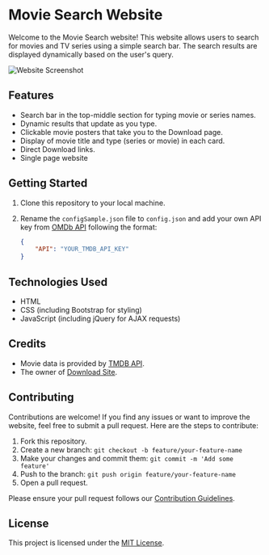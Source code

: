 # Movie Search Website

Welcome to the Movie Search website! This website allows users to search for movies and TV series using a simple search bar. The search results are displayed dynamically based on the user's query.

![Website Screenshot](https://github.com/dhimanparas20/mstMovieHouse/blob/main/screenshot.png)

## Features

- Search bar in the top-middle section for typing movie or series names.
- Dynamic results that update as you type.
- Clickable movie posters that take you to the Download page.
- Display of movie title and type (series or movie) in each card.
- Direct Download links.
- Single page website

## Getting Started

1. Clone this repository to your local machine.
2. Rename the `configSample.json` file to `config.json` and add your own API key from [OMDb API](http://www.omdbapi.com/) following the format:

   ```json
   {
       "API": "YOUR_TMDB_API_KEY"
   }
   ```

## Technologies Used

- HTML
- CSS (including Bootstrap for styling)
- JavaScript (including jQuery for AJAX requests)

## Credits

- Movie data is provided by [TMDB API](https://www.themoviedb.org/).
- The owner of [Download Site](https://t.me/HashHackers).

## Contributing

Contributions are welcome! If you find any issues or want to improve the website, feel free to submit a pull request. Here are the steps to contribute:

1. Fork this repository.
2. Create a new branch: `git checkout -b feature/your-feature-name`
3. Make your changes and commit them: `git commit -m 'Add some feature'`
4. Push to the branch: `git push origin feature/your-feature-name`
5. Open a pull request.

Please ensure your pull request follows our [Contribution Guidelines](CONTRIBUTING.md).

## License

This project is licensed under the [MIT License](LICENSE).
